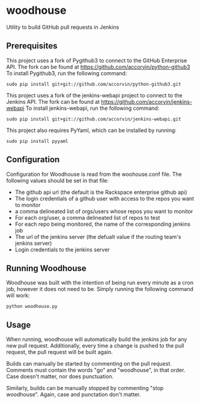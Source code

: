 woodhouse
==========

Utility to build GitHub pull requests in Jenkins

## Prerequisites

This project uses a fork of Pygithub3 to connect to the GitHub Enterprise API. The fork can be found at https://github.com/accorvin/python-github3
To install Pygithub3, run the following command:

```
sudo pip install git+git://github.com/accorvin/python-github3.git
```

This project uses a fork of the jenkins-webapi project to connect to the Jenkins API. The fork can be found at https://github.com/accorvin/jenkins-webapi
To install jenkins-webapi, run the following command:
```
sudo pip install git+git://github.com/accorvin/jenkins-webapi.git
```

This project also requires PyYaml, which can be installed by running:
```
sudo pip install pyyaml
```

## Configuration

Configuration for Woodhouse is read from the woohouse.conf file. The following values should be set in that file:

* The github api url (the default is the Rackspace enterprise github api)
* The login credentials of a github user with access to the repos you want to monitor
* a comma delineated list of orgs/users whose repos you want to monitor
* For each org/user, a comma delineated list of repos to test
* For each repo being monitored, the name of the corresponding jenkins job
* The url of the jenkins server (the defualt value if the routing team's jenkins server)
* Login credentials to the jenkins server


## Running Woodhouse

Woodhouse was built with the intention of being run every minute as a cron job, however it does not need to be. Simply running the following command will work:
```
python woodhouse.py
```

## Usage

When running, woodhouse will automatically build the jenkins job for any
new pull request. Additionally, every time a change is pushed to the pull
request, the pull request will be built again.

Builds can manually be started by commenting on the pull request. Comments
must contain the words "go" and "woodhouse", in that order. Case doesn't
matter, nor does punctuation.

Similarly, builds can be manually stopped by commenting "stop woodhouse".
Again, case and punctation don't matter.
